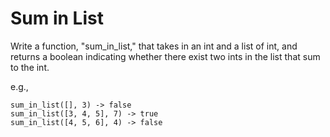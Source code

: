 # Sum in List
Write a function, "sum_in_list," that takes in an int and a list of int, and returns a boolean indicating whether there exist two ints in the list that sum to the int.

e.g.,
```
sum_in_list([], 3) -> false
sum_in_list([3, 4, 5], 7) -> true
sum_in_list([4, 5, 6], 4) -> false
```
